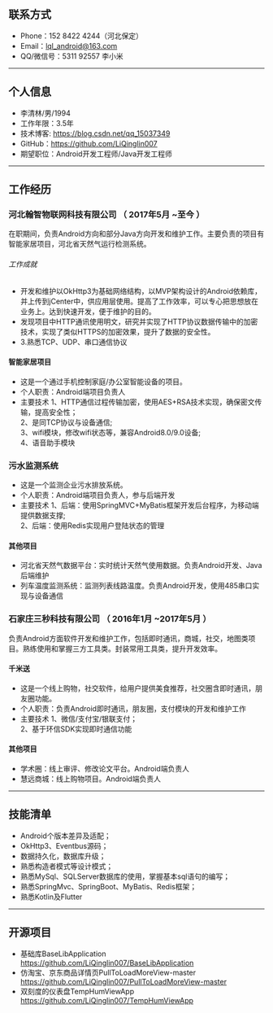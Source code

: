 ## 联系方式
- Phone：152 8422 4244（河北保定）
- Email：lql_android@163.com
- QQ/微信号：5311 92557 李小米
---
## 个人信息
 - 李清林/男/1994
 - 工作年限：3.5年
 - 技术博客: https://blog.csdn.net/qq_15037349 
 - GitHub：https://github.com/LiQinglin007
 - 期望职位：Android开发工程师/Java开发工程师
---
## 工作经历
### 河北翰智物联网科技有限公司 （ 2017年5月 ~至今 ）
在职期间，负责Android方向和部分Java方向开发和维护工作。主要负责的项目有智能家居项目，河北省天然气运行检测系统。
###### 工作成就
* 开发和维护以OkHttp3为基础网络结构，以MVP架构设计的Android依赖库，并上传到jCenter中，供应用层使用。提高了工作效率，可以专心把思想放在业务上。达到快速开发，便于维护的目的。
* 发现项目中HTTP通讯使用明文，研究并实现了HTTP协议数据传输中的加密技术，实现了类似HTTPS的加密效果，提升了数据的安全性。
* 3.熟悉TCP、UDP、串口通信协议
#### 智能家居项目 
* 这是一个通过手机控制家庭/办公室智能设备的项目。
* 个人职责：Android端项目负责人
* 主要技术
  1、HTTP通信过程传输加密，使用AES+RSA技术实现，确保密文传输，提高安全性；<br>
  2、是同TCP协议与设备通信;<br>
  3、wifi模块，修改wifi状态等，兼容Android8.0/9.0设备;<br>
  4、语音助手模块
### 污水监测系统 
* 这是一个监测企业污水排放系统。
* 个人职责：Android端项目负责人，参与后端开发
* 主要技术
  1、后端：使用SpringMVC+MyBatis框架开发后台程序，为移动端提供数据支撑;<br>
  2、后端：使用Redis实现用户登陆状态的管理<br>
#### 其他项目
* 河北省天然气数据平台：实时统计天然气使用数据。负责Android开发、Java后端维护
* 列车温度监测系统：监测列表线路温度。负责Android开发，使用485串口实现与设备通信
### 石家庄三秒科技有限公司 （ 2016年1月 ~2017年5月 ）
负责Android方面软件开发和维护工作，包括即时通讯，商城，社交，地图类项目。熟练使用和掌握三方工具类。封装常用工具类，提升开发效率。
#### 千米送 
* 这是一个线上购物，社交软件，给用户提供美食推荐，社交圈含即时通讯，朋友圈功能。
* 个人职责：负责Android即时通讯，朋友圈，支付模块的开发和维护工作
* 主要技术
  1、微信/支付宝/银联支付；<br>
  2、基于环信SDK实现即时通信功能
#### 其他项目
* 学术圈：线上审评、修改论文平台。Android端负责人
* 慧远商城：线上购物项目。Android端负责人
---
## 技能清单
* Android个版本差异及适配； 
* OkHttp3、Eventbus源码；
* 数据持久化，数据库升级；
* 熟悉构造者模式等设计模式；
* 熟悉MySql、SQLServer数据库的使用，掌握基本sql语句的编写；
* 熟悉SpringMvc、SpringBoot、MyBatis、Redis框架；
* 熟悉Kotlin及Flutter
---
## 开源项目
* 基础库BaseLibApplication<br>https://github.com/LiQinglin007/BaseLibApplication  
* 仿淘宝、京东商品详情页PullToLoadMoreView-master<br>https://github.com/LiQinglin007/PullToLoadMoreView-master 
* 双刻度的仪表盘TempHumViewApp<br>https://github.com/LiQinglin007/TempHumViewApp 
